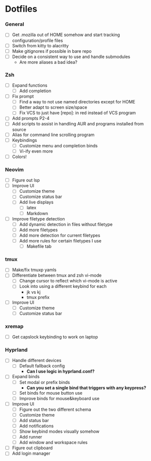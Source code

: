 # Dotfiles

### General
- [ ] Get .mozilla out of HOME somehow and start tracking configuration/profile files
- [ ] Switch from kitty to alacritty
- [ ] Make gitignores if possible in bare repo
- [ ] Decide on a consistent way to use and handle submodules
  - Are more aliases a bad idea?

### Zsh
- [ ] Expand functions
  - [ ] Add completion
- [ ] Fix prompt
  - [ ] Find a way to not use named directories except for HOME
  - [ ] Better adapt to screen size/space
  - [ ] Fix VCS to just have [repo]: in red instead of VCS program
- [ ] Add prompts P2-4
- [ ] Add scripts to assist in handling AUR and programs installed from source
- [ ] Alias for command line scrolling program
- [ ] Keybindings
  - [ ] Customize menu and completion binds
  - [ ] Vi-ify even more
- [ ] Colors!

### Neovim
- [ ] Figure out lsp
- [ ] Improve UI
  - [ ] Customize theme
  - [ ] Customize status bar
  - [ ] Add live displays
    - [ ] latex
    - [ ] Markdown
- [ ] Improve filetype detection
  - [ ] Add dynamic detection in files without filetype
  - [ ] Add more filetypes
  - [ ] Add more detection for current filetypes
  - [ ] Add more rules for certain filetypes I use
    - [ ] Makefile tab

### tmux
- [ ] Make/fix tmuxp yamls
- [ ] Differentiate between tmux and zsh vi-mode
  - [ ] Change cursor to reflect which vi-mode is active
  - [ ] Look into using a different <esc> keybind for each
    - jk vs kj
    - tmux prefix
- [ ] Improve UI
  - [ ] Customize theme
  - [ ] Customize status bar

### xremap
- [ ] Get capslock keybinding to work on laptop

### Hyprland
- [ ] Handle different devices
  - [ ] Default fallback config
    - **Can I use logic in hyprland.conf?**
- [ ] Expand binds
  - [ ] Set modal or prefix binds
    - **Can you set a single bind that triggers with any keypress?**
  - [ ] Set binds for mouse button use
  - [ ] Improve binds for mouse&keyboard use
- [ ] Improve UI
  - [ ] Figure out the two different schema
  - [ ] Customize theme
  - [ ] Add status bar
  - [ ] Add notifications
  - [ ] Show keybind modes visually somehow
  - [ ] Add runner
  - [ ] Add window and workspace rules
- [ ] Figure out clipboard
- [ ] Add login manager
